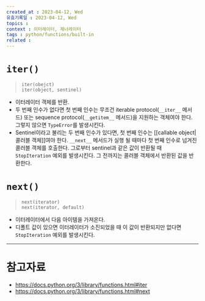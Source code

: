 ```yaml
---
created_at : 2023-04-12, Wed
유효기록일 : 2023-04-12, Wed
topics : 
context : 이터레이터, 제너레이터
tags : python/functions/built-in
related : 
---
```

# `iter()`
> `iter(obejct)`  
> `iter(object, sentinel)`

- 이터레이터 객체를 반환.
- 두 번째 인수가 없다면 첫 번째 인수는 무조건 iterable protocol(`__iter__` 메서드) 또는 sequence protocol(`__getitem__` 메서드)을 지원하는 객체여야 한다. 그렇지 않으면 `TypeError`를 발생시킨다. 
- Sentinel이라고 불리는 두 번째 인수가 있다면, 첫 번째 인수는 [[callable object|콜러블 객체]]여야 한다. `__next__` 메서드가 실행 될 때마다 첫 번째 인수로 넘겨진 콜러블 객체를 호출한다. 그로부터 sentinel과 같은 값이 반환될 때 `StopIteration` 예외를 발생시킨다. 그 전까지는 콜러블 객체에서 반환된 값을 반환한다.

# `next()`
> `next(iterator)`  
> `next(iterator, default)`

- 이터레이터에서 다음 아이템을 가져온다.
- 디폴트 값이 있으면 이터레이터가 소진되었을 때 이 값이 반환되지만 없다면 `StopIteration` 예외를 발생시킨다.



---
# 참고자료
- https://docs.python.org/3/library/functions.html#iter
- https://docs.python.org/3/library/functions.html#next

[^1]: